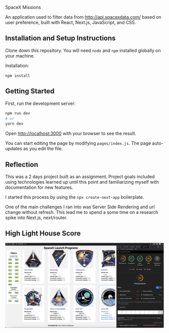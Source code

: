 SpaceX Missions

An application used to filter data from http://api.spacexdata.com/ based on user preference, built with React, Next.js, JavaScript, and CSS.

## Installation and Setup Instructions

Clone down this repository. You will need `node` and `npm` installed globally on your machine.  

Installation:

`npm install`  
## Getting Started

First, run the development server:

```bash
npm run dev
# or
yarn dev
```

Open [http://localhost:3000](http://localhost:3000) with your browser to see the result.

You can start editing the page by modifying `pages/index.js`. The page auto-updates as you edit the file.

## Reflection

This was a 2 days project built as an assignment. Project goals included using technologies learned up until this point and familiarizing myself with documentation for new features.  

I started this process by using the `npx create-next-app` boilerplate.

One of the main challenges I ran into was Server Side Rendering and url change without refresh. This lead me to spend a some time on a research spike into Next.js, next/router.
## High Light House Score
![High Light House Score](./public/HLS.png)
